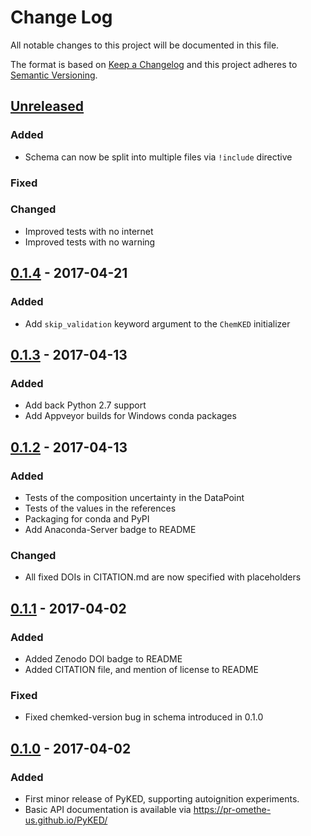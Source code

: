 # Change Log
All notable changes to this project will be documented in this file.

The format is based on [Keep a Changelog](http://keepachangelog.com/)
and this project adheres to [Semantic Versioning](http://semver.org/).

## [Unreleased]
### Added
- Schema can now be split into multiple files via `!include` directive

### Fixed

### Changed
- Improved tests with no internet
- Improved tests with no warning

## [0.1.4] - 2017-04-21
### Added
- Add `skip_validation` keyword argument to the `ChemKED` initializer

## [0.1.3] - 2017-04-13
### Added
- Add back Python 2.7 support
- Add Appveyor builds for Windows conda packages

## [0.1.2] - 2017-04-13
### Added
- Tests of the composition uncertainty in the DataPoint
- Tests of the values in the references
- Packaging for conda and PyPI
- Add Anaconda-Server badge to README

### Changed
- All fixed DOIs in CITATION.md are now specified with placeholders

## [0.1.1] - 2017-04-02
### Added
- Added Zenodo DOI badge to README
- Added CITATION file, and mention of license to README

### Fixed
- Fixed chemked-version bug in schema introduced in 0.1.0

## [0.1.0] - 2017-04-02
### Added
- First minor release of PyKED, supporting autoignition experiments.
- Basic API documentation is available via https://pr-omethe-us.github.io/PyKED/

[Unreleased]: https://github.com/pr-omethe-us/PyKED/compare/v0.1.4...HEAD
[0.1.4]: https://github.com/pr-omethe-us/PyKED/compare/v0.1.3...v0.1.4
[0.1.3]: https://github.com/pr-omethe-us/PyKED/compare/v0.1.2...v0.1.3
[0.1.2]: https://github.com/pr-omethe-us/PyKED/compare/v0.1.1...v0.1.2
[0.1.1]: https://github.com/pr-omethe-us/PyKED/compare/v0.1.0...v0.1.1
[0.1.0]: https://github.com/pr-omethe-us/PyKED/compare/75ecf67766a0be2a80e2377391fd9eca420f152c...v0.1.0
